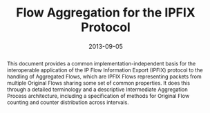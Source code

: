 ---
title: Flow Aggregation for the IPFIX Protocol

authors:
  - B. Trammell
  - A. Wagner
  - B. Claise
publication: IETF Proposed Standard Request for Comments 7015
publication_short: RFC 7015
date: 2013-09-05
image: 
image_preview: 
math: false
selected: false

abstract: This document provides a common implementation-independent basis for the interoperable application of the IP Flow Information Export (IPFIX) protocol to the handling of Aggregated Flows, which are IPFIX Flows representing packets from multiple Original Flows sharing some set of common properties.  It does this through a detailed terminology and a descriptive Intermediate Aggregation Process architecture, including a specification of methods for Original Flow counting and counter distribution across intervals.

url_pdf: http://tools.ietf.org/pdf/rfc7015
url_custom:
    -
        name: IETF
        url: http://datatracker.ietf.org/doc/rfc7015
---